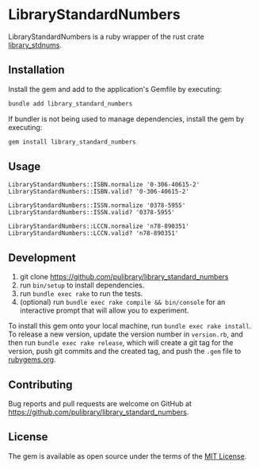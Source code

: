 # LibraryStandardNumbers

LibraryStandardNumbers is a ruby wrapper of the rust crate [library_stdnums](https://github.com/pulibrary/library_stdnums). 

## Installation

Install the gem and add to the application's Gemfile by executing:

```bash
bundle add library_standard_numbers
```

If bundler is not being used to manage dependencies, install the gem by executing:

```bash
gem install library_standard_numbers
```

## Usage

```
LibraryStandardNumbers::ISBN.normalize '0-306-40615-2'
LibraryStandardNumbers::ISBN.valid? '0-306-40615-2'

LibraryStandardNumbers::ISSN.normalize '0378-5955'
LibraryStandardNumbers::ISSN.valid? '0378-5955'

LibraryStandardNumbers::LCCN.normalize 'n78-890351'
LibraryStandardNumbers::LCCN.valid? 'n78-890351'
```

## Development

1. git clone https://github.com/pulibrary/library_standard_numbers
2. run `bin/setup` to install dependencies.
3. run `bundle exec rake` to run the tests.
4. (optional) run `bundle exec rake compile && bin/console` for an interactive prompt that will allow you to experiment.

To install this gem onto your local machine, run `bundle exec rake install`. To release a new version, update the version number in `version.rb`, and then run `bundle exec rake release`, which will create a git tag for the version, push git commits and the created tag, and push the `.gem` file to [rubygems.org](https://rubygems.org).

## Contributing

Bug reports and pull requests are welcome on GitHub at https://github.com/pulibrary/library_standard_numbers.

## License

The gem is available as open source under the terms of the [MIT License](https://opensource.org/licenses/MIT).
